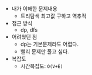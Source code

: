 - 내가 이해한 문제내용
  - 트리탐색 최고값 구하고 역추적
- 접근 방식
  - dp, dfs
- 어려웠던 점
  - dp는 기본문제라도 어렵다.
  - 빨리 문제만 풀고 싶다.
- 복잡도
  - 시간복잡도: `O(V+E)`
 
